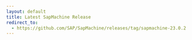 ```yaml
---
layout: default
title: Latest SapMachine Release
redirect_to:
  - https://github.com/SAP/SapMachine/releases/tag/sapmachine-23.0.2
---
```

